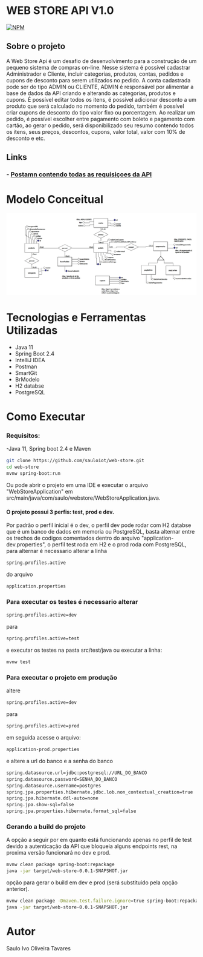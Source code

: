 # WEB STORE API V1.0
[![NPM](https://img.shields.io/npm/l/react)](https://github.com/sauloiot/web-store/blob/main/LICENSE)

## Sobre o projeto
  A Web Store Api é um desafio de desenvolvimento para a construção de um pequeno sistema de compras on-line. Nesse sistema é possível cadastrar Administrador e Cliente, incluir categorias, produtos, contas, pedidos e cupons de desconto para serem utilizados no pedido.
  A conta cadastrada pode ser do tipo ADMIN ou CLIENTE, ADMIN é responsável por alimentar a base de dados da API criando e alterando as categorias, produtos e cupons. É possível editar todos os itens, é possível adicionar desconto a um produto que será calculado no momento do pedido, também é possível criar cupons de desconto do tipo valor fixo ou porcentagem. Ao realizar um pedido, é possível escolher entre pagamento com boleto e pagamento com cartão, ao gerar o pedido, será disponibilizado seu resumo contendo todos os itens, seus preços, descontos, cupons, valor total, valor com 10% de desconto e etc.
 
 ## Links
 ### - [Postamn contendo todas as requisiçoes da API](https://documenter.getpostman.com/view/5414747/TzK2aDyU)
 
 # Modelo Conceitual 
 ![Modelo Conceitual](https://github.com/sauloiot/assets/blob/main/web-store-api-v1/modelo%20banco%20conceitual.png)
 
 # Tecnologias e Ferramentas Utilizadas
 - Java 11  
 - Spring Boot 2.4
 - IntelliJ IDEA
 - Postman
 - SmartGit
 - BrModelo
 - H2 databse
 - PostgreSQL
 
 # Como Executar 
 ### Requisitos:
 -Java 11, Spring boot 2.4 e Maven
 
 ```sh
git clone https://github.com/sauloiot/web-store.git 
cd web-store
mvnw spring-boot:run
```
 Ou pode abrir o projeto em uma IDE e executar o arquivo "WebStoreApplication" em src/main/java/com/saulo/webstore/WebStoreApplication.java.
 
#### O projeto possui 3 perfis: test, prod e dev. 
Por padrão o perfil inicial é o dev, o perfil dev pode rodar com H2 databse que é um banco de dados em memoria ou PostgreSQL, basta alternar entre os trechos de codigos comentados dentro do arquivo "application-dev.properties", o perfil test roda em H2 e o prod roda com PostgreSQL, para alternar é necessario alterar a linha
 ```sh
spring.profiles.active
```
do arquivo 
 ```sh
application.properties
```
### Para executar os testes é necessario alterar 
 ```sh
spring.profiles.active=dev
```
para
 ```sh
spring.profiles.active=test
```
e executar os testes na pasta src/test/java ou executar a linha: 
 ```sh
mvnw test
```

### Para executar o projeto em produção
altere
 ```sh
spring.profiles.active=dev
```
para
 ```sh
spring.profiles.active=prod
```
em seguida acesse o arquivo:
 ```sh
application-prod.properties
```
e altere a url do banco e a senha do banco
 ```sh
spring.datasource.url=jdbc:postgresql://URL_DO_BANCO
spring.datasource.password=SENHA_DO_BANCO
spring.datasource.username=postgres
spring.jpa.properties.hibernate.jdbc.lob.non_contextual_creation=true
spring.jpa.hibernate.ddl-auto=none
spring.jpa.show-sql=false
spring.jpa.properties.hibernate.format_sql=false
```
 ### Gerando a build do projeto
 A opção a seguir por em quanto está funcionando apenas no perfil de test devido a autenticação da API que bloqueia alguns endpoints rest, na proxima versão funcionará no dev e prod.
  ```sh
 mvnw clean package spring-boot:repackage
 java -jar target/web-store-0.0.1-SNAPSHOT.jar
```
opção para gerar o build em dev e prod (será substituido pela opção anterior).
  ```sh
 mvnw clean package -Dmaven.test.failure.ignore=true spring-boot:repackage
 java -jar target/web-store-0.0.1-SNAPSHOT.jar
```

 # Autor
 Saulo Ivo Oliveira Tavares
 
